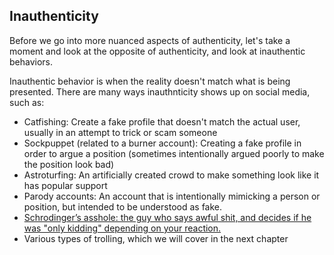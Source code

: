 ## Inauthenticity

Before we go into more nuanced aspects of authenticity, let's take a moment and look at the opposite of authenticity, and look at inauthentic behaviors.

Inauthentic behavior is when the reality doesn't match what is being presented. There are many ways inauthnticity shows up on social media, such as:

  - Catfishing: Create a fake profile that doesn't match the actual user, usually in an attempt to trick or scam someone
  - Sockpuppet (related to a burner account): Creating a fake profile in order to argue a position (sometimes intentionally argued poorly to make the position look bad)
  - Astroturfing: An artificially created crowd to make something look like it has popular support
  - Parody accounts: An account that is intentionally mimicking a person or position, but intended to be understood as fake.
  - [Schrodinger’s asshole: the guy who says awful shit, and decides if he was "only kidding" depending on your reaction.](https://twitter.com/iron_spike/status/764154457340973056?lang=en)
  - Various types of trolling, which we will cover in the next chapter
